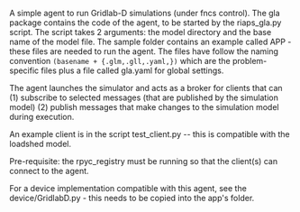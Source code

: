 A simple agent to run Gridlab-D simulations (under fncs control).
The gla package contains the code of the agent, to be started by the riaps_gla.py script.
The script takes 2 arguments: the model directory and the base name of the model file. 
The sample folder contains an example called APP - these files are needed 
to run the agent. The files have follow the naming convention `(basename + {.glm,.gll,.yaml,})` 
which are the problem-specific files plus a file called gla.yaml for global settings.

The agent launches the simulator and acts as a broker for clients that can 
(1) subscribe to selected messages (that are published by the simulation model)
(2) publish messages that make changes to the simulation model during execution.

An example client is in the script test_client.py -- this is compatible with the loadshed model.

Pre-requisite: the rpyc_registry must be running so that the client(s) can connect to the agent.

For a device implementation compatible with this agent, see the device/GridlabD.py - this needs to be copied
into the app's folder. 

